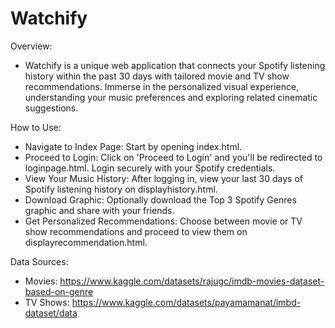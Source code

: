 # Watchify

Overview:
- Watchify is a unique web application that connects your Spotify listening history within the past 30 days with tailored movie and TV show recommendations. Immerse in the personalized visual experience, understanding your music preferences and exploring related cinematic suggestions.

How to Use:
- Navigate to Index Page: Start by opening index.html.
- Proceed to Login: Click on 'Proceed to Login' and you'll be redirected to loginpage.html. Login securely with your Spotify credentials.
- View Your Music History: After logging in, view your last 30 days of Spotify listening history on displayhistory.html.
- Download Graphic: Optionally download the Top 3 Spotify Genres graphic and share with your friends.
- Get Personalized Recommendations: Choose between movie or TV show recommendations and proceed to view them on displayrecommendation.html.

Data Sources:
- Movies: https://www.kaggle.com/datasets/rajugc/imdb-movies-dataset-based-on-genre
- TV Shows: https://www.kaggle.com/datasets/payamamanat/imbd-dataset/data
